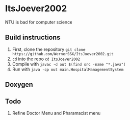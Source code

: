# ItsJoever2002
NTU is bad for computer science


## Build instructions
1. First, clone the repository `git clone https://github.com/WernerSSX/ItsJoever2002.git`
2. `cd` into the repo `cd ItsJoever2002`
3. Compile with `javac -d out $(find src -name "*.java")`
4. Run with `java -cp out main.HospitalManagementSystem`

## Doxygen


## Todo

1. Refine Doctor Menu and Pharamacist menu

